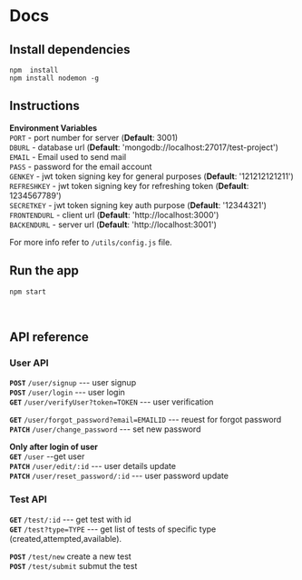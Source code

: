 # Docs
## Install dependencies
    npm  install
    npm install nodemon -g
    
## Instructions
 __Environment Variables__
  <br>
`PORT` - port number for server (__Default__: 3001)
<br>
`DBURL` - database url (__Default__: 'mongodb://localhost:27017/test-project')
<br>
`EMAIL` - Email used to send mail
<br>
`PASS` - password for the email account
<br>
`GENKEY` - jwt token signing key for general purposes (__Default__: '121212121211')
<br>
`REFRESHKEY` - jwt token signing key for refreshing token (__Default__: 1234567789')
<br>
`SECRETKEY` - jwt token signing key auth purpose (__Default__: '12344321')
<br>
`FRONTENDURL` - client url (__Default__: 'http://localhost:3000')
<br>
`BACKENDURL` - server url (__Default__: 'http://localhost:3001')
<br>

For more info refer to `/utils/config.js` file.


## Run the app
    npm start
<br>

## API reference
### User API 
__`POST`__ `/user/signup`  --- user signup  <br/>
__`POST`__  `/user/login`  --- user login <br/>
__`GET`__ `/user/verifyUser?token=TOKEN` --- user verification<br/>

__`GET`__ `/user/forgot_password?email=EMAILID` --- reuest for forgot password<br/>
__`PATCH`__ `/user/change_password` --- set new password<br/>

__Only after login of user__<br/>
__`GET`__ `/user` --get user <br/>
__`PATCH`__ `/user/edit/:id` --- user details update<br/>
__`PATCH`__ `/user/reset_password/:id` --- user password update<br/>

### Test API 
__`GET`__ `/test/:id`  --- get test with id<br/>
__`GET`__  `/test?type=TYPE`  --- get list of tests of specific type (created,attempted,available).<br/>

__`POST`__ `/test/new` create a new test<br/>
__`POST`__ `/test/submit` submut the test<br/>